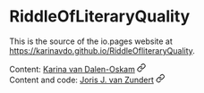 # RiddleOfLiteraryQuality

This is the source of the io.pages website at https://karinavdo.github.io/RiddleOfliteraryQuality.

<div>
    Content: <a href="https://www.huygens.knaw.nl/medewerkers/karina-van-dalen-oskam/">Karina van Dalen-Oskam</a> <a href="https://www.huygens.knaw.nl/medewerkers/karina-van-dalen-oskam/"><svg xmlns="http://www.w3.org/2000/svg" width="16" height="16" viewBox="0 0 24 24" fill="none" stroke="currentColor" stroke-width="2" stroke-linecap="round" stroke-linejoin="round" class="feather feather-link"><path d="M10 13a5 5 0 0 0 7.54.54l3-3a5 5 0 0 0-7.07-7.07l-1.72 1.71"></path><path d="M14 11a5 5 0 0 0-7.54-.54l-3 3a5 5 0 0 0 7.07 7.07l1.71-1.71"></path></svg></a></div>
<div>
    Content and code: <a href="https://foxandbadger.org/about/">Joris J. van Zundert</a> <a href="https://foxandbadger.org/about/"><svg xmlns="http://www.w3.org/2000/svg" width="16" height="16" viewBox="0 0 24 24" fill="none" stroke="currentColor" stroke-width="2" stroke-linecap="round" stroke-linejoin="round" class="feather feather-link"><path d="M10 13a5 5 0 0 0 7.54.54l3-3a5 5 0 0 0-7.07-7.07l-1.72 1.71"></path><path d="M14 11a5 5 0 0 0-7.54-.54l-3 3a5 5 0 0 0 7.07 7.07l1.71-1.71"></path></svg></a>
<div>
